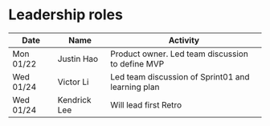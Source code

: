 # Leadership roles

| Date      | Name              | Activity                                               |
|-----------|-------------------|--------------------------------------------------------|
| Mon 01/22 | Justin Hao        | Product owner. Led team discussion to define MVP       |
| Wed 01/24 | Victor Li         | Led team discussion of Sprint01 and learning plan      | 
| Wed 01/24 | Kendrick Lee      | Will lead first Retro                                  | 
